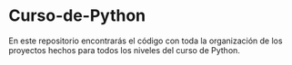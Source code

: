 # Curso-de-Python
En este repositorio encontrarás el código con toda la organización de los proyectos hechos para todos los niveles del curso de Python.
